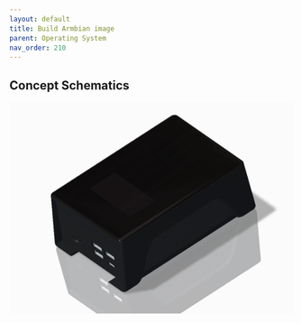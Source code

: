 ```yaml
---
layout: default
title: Build Armbian image
parent: Operating System
nav_order: 210
---
```

## Concept Schematics

![alt text][images]

[images]: Base_render_angle_1.png "Concept Render of BitBox Base"
